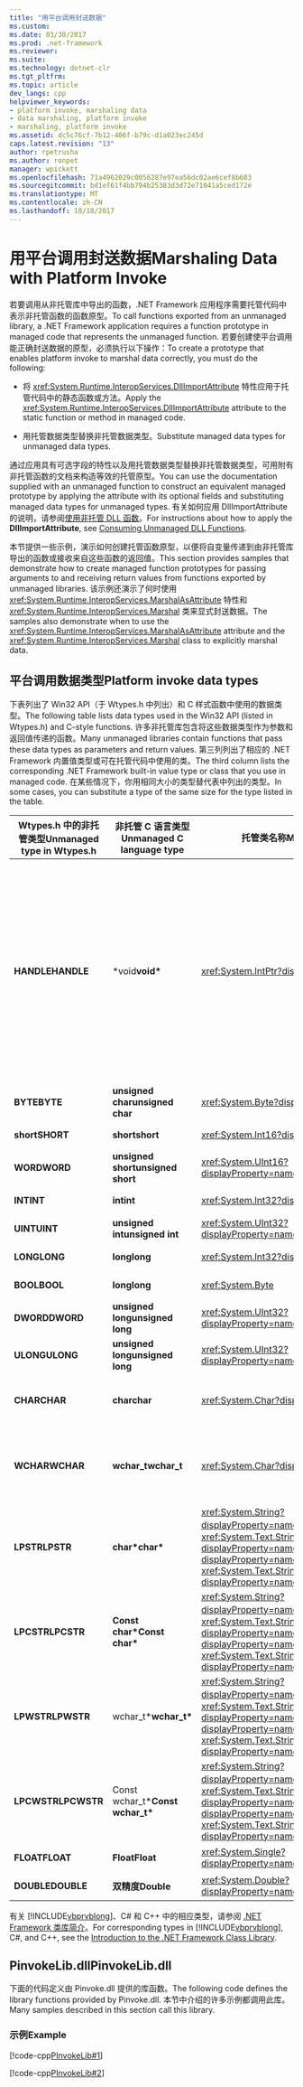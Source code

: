 ```yaml
---
title: "用平台调用封送数据"
ms.custom: 
ms.date: 03/30/2017
ms.prod: .net-framework
ms.reviewer: 
ms.suite: 
ms.technology: dotnet-clr
ms.tgt_pltfrm: 
ms.topic: article
dev_langs: cpp
helpviewer_keywords:
- platform invoke, marshaling data
- data marshaling, platform invoke
- marshaling, platform invoke
ms.assetid: dc5c76cf-7b12-406f-b79c-d1a023ec245d
caps.latest.revision: "13"
author: rpetrusha
ms.author: ronpet
manager: wpickett
ms.openlocfilehash: 71a4962029c0056287e97ea56dc02ae6cef8b603
ms.sourcegitcommit: bd1ef61f4bb794b25383d3d72e71041a5ced172e
ms.translationtype: MT
ms.contentlocale: zh-CN
ms.lasthandoff: 10/18/2017
---
```

# <a name="marshaling-data-with-platform-invoke"></a><span data-ttu-id="3d3c9-102">用平台调用封送数据</span><span class="sxs-lookup"><span data-stu-id="3d3c9-102">Marshaling Data with Platform Invoke</span></span>
<span data-ttu-id="3d3c9-103">若要调用从非托管库中导出的函数，.NET Framework 应用程序需要托管代码中表示非托管函数的函数原型。</span><span class="sxs-lookup"><span data-stu-id="3d3c9-103">To call functions exported from an unmanaged library, a .NET Framework application requires a function prototype in managed code that represents the unmanaged function.</span></span> <span data-ttu-id="3d3c9-104">若要创建使平台调用能正确封送数据的原型，必须执行以下操作：</span><span class="sxs-lookup"><span data-stu-id="3d3c9-104">To create a prototype that enables platform invoke to marshal data correctly, you must do the following:</span></span>  
  
-   <span data-ttu-id="3d3c9-105">将 <xref:System.Runtime.InteropServices.DllImportAttribute> 特性应用于托管代码中的静态函数或方法。</span><span class="sxs-lookup"><span data-stu-id="3d3c9-105">Apply the <xref:System.Runtime.InteropServices.DllImportAttribute> attribute to the static function or method in managed code.</span></span>  
  
-   <span data-ttu-id="3d3c9-106">用托管数据类型替换非托管数据类型。</span><span class="sxs-lookup"><span data-stu-id="3d3c9-106">Substitute managed data types for unmanaged data types.</span></span>  
  
 <span data-ttu-id="3d3c9-107">通过应用具有可选字段的特性以及用托管数据类型替换非托管数据类型，可用附有非托管函数的文档来构造等效的托管原型。</span><span class="sxs-lookup"><span data-stu-id="3d3c9-107">You can use the documentation supplied with an unmanaged function to construct an equivalent managed prototype by applying the attribute with its optional fields and substituting managed data types for unmanaged types.</span></span> <span data-ttu-id="3d3c9-108">有关如何应用 DllImportAttribute 的说明，请参阅[使用非托管 DLL 函数](../../../docs/framework/interop/consuming-unmanaged-dll-functions.md)。</span><span class="sxs-lookup"><span data-stu-id="3d3c9-108">For instructions about how to apply the **DllImportAttribute**, see [Consuming Unmanaged DLL Functions](../../../docs/framework/interop/consuming-unmanaged-dll-functions.md).</span></span>  
  
 <span data-ttu-id="3d3c9-109">本节提供一些示例，演示如何创建托管函数原型，以便将自变量传递到由非托管库导出的函数或接收来自这些函数的返回值。</span><span class="sxs-lookup"><span data-stu-id="3d3c9-109">This section provides samples that demonstrate how to create managed function prototypes for passing arguments to and receiving return values from functions exported by unmanaged libraries.</span></span> <span data-ttu-id="3d3c9-110">该示例还演示了何时使用 <xref:System.Runtime.InteropServices.MarshalAsAttribute> 特性和 <xref:System.Runtime.InteropServices.Marshal> 类来显式封送数据。</span><span class="sxs-lookup"><span data-stu-id="3d3c9-110">The samples also demonstrate when to use the <xref:System.Runtime.InteropServices.MarshalAsAttribute> attribute and the <xref:System.Runtime.InteropServices.Marshal> class to explicitly marshal data.</span></span>  
  
## <a name="platform-invoke-data-types"></a><span data-ttu-id="3d3c9-111">平台调用数据类型</span><span class="sxs-lookup"><span data-stu-id="3d3c9-111">Platform invoke data types</span></span>  
 <span data-ttu-id="3d3c9-112">下表列出了 Win32 API（于 Wtypes.h 中列出）和 C 样式函数中使用的数据类型。</span><span class="sxs-lookup"><span data-stu-id="3d3c9-112">The following table lists data types used in the Win32 API (listed in Wtypes.h) and C-style functions.</span></span> <span data-ttu-id="3d3c9-113">许多非托管库包含将这些数据类型作为参数和返回值传递的函数。</span><span class="sxs-lookup"><span data-stu-id="3d3c9-113">Many unmanaged libraries contain functions that pass these data types as parameters and return values.</span></span> <span data-ttu-id="3d3c9-114">第三列列出了相应的 .NET Framework 内置值类型或可在托管代码中使用的类。</span><span class="sxs-lookup"><span data-stu-id="3d3c9-114">The third column lists the corresponding .NET Framework built-in value type or class that you use in managed code.</span></span> <span data-ttu-id="3d3c9-115">在某些情况下，你用相同大小的类型替代表中列出的类型。</span><span class="sxs-lookup"><span data-stu-id="3d3c9-115">In some cases, you can substitute a type of the same size for the type listed in the table.</span></span>  
  
|<span data-ttu-id="3d3c9-116">Wtypes.h 中的非托管类型</span><span class="sxs-lookup"><span data-stu-id="3d3c9-116">Unmanaged type in Wtypes.h</span></span>|<span data-ttu-id="3d3c9-117">非托管 C 语言类型</span><span class="sxs-lookup"><span data-stu-id="3d3c9-117">Unmanaged C language type</span></span>|<span data-ttu-id="3d3c9-118">托管类名称</span><span class="sxs-lookup"><span data-stu-id="3d3c9-118">Managed class name</span></span>|<span data-ttu-id="3d3c9-119">描述</span><span class="sxs-lookup"><span data-stu-id="3d3c9-119">Description</span></span>|  
|--------------------------------|-------------------------------|------------------------|-----------------|  
|<span data-ttu-id="3d3c9-120">**HANDLE**</span><span class="sxs-lookup"><span data-stu-id="3d3c9-120">**HANDLE**</span></span>|<span data-ttu-id="3d3c9-121">\*void</span><span class="sxs-lookup"><span data-stu-id="3d3c9-121">**void\***</span></span>|<xref:System.IntPtr?displayProperty=nameWithType>|<span data-ttu-id="3d3c9-122">在 32 位 Windows 操作系统上为 32 位、在 64 位 Windows 操作系统上为 64 位。</span><span class="sxs-lookup"><span data-stu-id="3d3c9-122">32 bits on 32-bit Windows operating systems, 64 bits on 64-bit Windows operating systems.</span></span>|  
|<span data-ttu-id="3d3c9-123">**BYTE**</span><span class="sxs-lookup"><span data-stu-id="3d3c9-123">**BYTE**</span></span>|<span data-ttu-id="3d3c9-124">**unsigned char**</span><span class="sxs-lookup"><span data-stu-id="3d3c9-124">**unsigned char**</span></span>|<xref:System.Byte?displayProperty=nameWithType>|<span data-ttu-id="3d3c9-125">8 位</span><span class="sxs-lookup"><span data-stu-id="3d3c9-125">8 bits</span></span>|  
|<span data-ttu-id="3d3c9-126">**short**</span><span class="sxs-lookup"><span data-stu-id="3d3c9-126">**SHORT**</span></span>|<span data-ttu-id="3d3c9-127">**short**</span><span class="sxs-lookup"><span data-stu-id="3d3c9-127">**short**</span></span>|<xref:System.Int16?displayProperty=nameWithType>|<span data-ttu-id="3d3c9-128">16 位</span><span class="sxs-lookup"><span data-stu-id="3d3c9-128">16 bits</span></span>|  
|<span data-ttu-id="3d3c9-129">**WORD**</span><span class="sxs-lookup"><span data-stu-id="3d3c9-129">**WORD**</span></span>|<span data-ttu-id="3d3c9-130">**unsigned short**</span><span class="sxs-lookup"><span data-stu-id="3d3c9-130">**unsigned short**</span></span>|<xref:System.UInt16?displayProperty=nameWithType>|<span data-ttu-id="3d3c9-131">16 位</span><span class="sxs-lookup"><span data-stu-id="3d3c9-131">16 bits</span></span>|  
|<span data-ttu-id="3d3c9-132">**INT**</span><span class="sxs-lookup"><span data-stu-id="3d3c9-132">**INT**</span></span>|<span data-ttu-id="3d3c9-133">**int**</span><span class="sxs-lookup"><span data-stu-id="3d3c9-133">**int**</span></span>|<xref:System.Int32?displayProperty=nameWithType>|<span data-ttu-id="3d3c9-134">32 位</span><span class="sxs-lookup"><span data-stu-id="3d3c9-134">32 bits</span></span>|  
|<span data-ttu-id="3d3c9-135">**UINT**</span><span class="sxs-lookup"><span data-stu-id="3d3c9-135">**UINT**</span></span>|<span data-ttu-id="3d3c9-136">**unsigned int**</span><span class="sxs-lookup"><span data-stu-id="3d3c9-136">**unsigned int**</span></span>|<xref:System.UInt32?displayProperty=nameWithType>|<span data-ttu-id="3d3c9-137">32 位</span><span class="sxs-lookup"><span data-stu-id="3d3c9-137">32 bits</span></span>|  
|<span data-ttu-id="3d3c9-138">**LONG**</span><span class="sxs-lookup"><span data-stu-id="3d3c9-138">**LONG**</span></span>|<span data-ttu-id="3d3c9-139">**long**</span><span class="sxs-lookup"><span data-stu-id="3d3c9-139">**long**</span></span>|<xref:System.Int32?displayProperty=nameWithType>|<span data-ttu-id="3d3c9-140">32 位</span><span class="sxs-lookup"><span data-stu-id="3d3c9-140">32 bits</span></span>|  
|<span data-ttu-id="3d3c9-141">**BOOL**</span><span class="sxs-lookup"><span data-stu-id="3d3c9-141">**BOOL**</span></span>|<span data-ttu-id="3d3c9-142">**long**</span><span class="sxs-lookup"><span data-stu-id="3d3c9-142">**long**</span></span>|<xref:System.Byte>|<span data-ttu-id="3d3c9-143">32 位</span><span class="sxs-lookup"><span data-stu-id="3d3c9-143">32 bits</span></span>|  
|<span data-ttu-id="3d3c9-144">**DWORD**</span><span class="sxs-lookup"><span data-stu-id="3d3c9-144">**DWORD**</span></span>|<span data-ttu-id="3d3c9-145">**unsigned long**</span><span class="sxs-lookup"><span data-stu-id="3d3c9-145">**unsigned long**</span></span>|<xref:System.UInt32?displayProperty=nameWithType>|<span data-ttu-id="3d3c9-146">32 位</span><span class="sxs-lookup"><span data-stu-id="3d3c9-146">32 bits</span></span>|  
|<span data-ttu-id="3d3c9-147">**ULONG**</span><span class="sxs-lookup"><span data-stu-id="3d3c9-147">**ULONG**</span></span>|<span data-ttu-id="3d3c9-148">**unsigned long**</span><span class="sxs-lookup"><span data-stu-id="3d3c9-148">**unsigned long**</span></span>|<xref:System.UInt32?displayProperty=nameWithType>|<span data-ttu-id="3d3c9-149">32 位</span><span class="sxs-lookup"><span data-stu-id="3d3c9-149">32 bits</span></span>|  
|<span data-ttu-id="3d3c9-150">**CHAR**</span><span class="sxs-lookup"><span data-stu-id="3d3c9-150">**CHAR**</span></span>|<span data-ttu-id="3d3c9-151">**char**</span><span class="sxs-lookup"><span data-stu-id="3d3c9-151">**char**</span></span>|<xref:System.Char?displayProperty=nameWithType>|<span data-ttu-id="3d3c9-152">使用 ANSI 修饰。</span><span class="sxs-lookup"><span data-stu-id="3d3c9-152">Decorate with ANSI.</span></span>|  
|<span data-ttu-id="3d3c9-153">**WCHAR**</span><span class="sxs-lookup"><span data-stu-id="3d3c9-153">**WCHAR**</span></span>|<span data-ttu-id="3d3c9-154">**wchar_t**</span><span class="sxs-lookup"><span data-stu-id="3d3c9-154">**wchar_t**</span></span>|<xref:System.Char?displayProperty=nameWithType>|<span data-ttu-id="3d3c9-155">使用 Unicode 修饰。</span><span class="sxs-lookup"><span data-stu-id="3d3c9-155">Decorate with Unicode.</span></span>|  
|<span data-ttu-id="3d3c9-156">**LPSTR**</span><span class="sxs-lookup"><span data-stu-id="3d3c9-156">**LPSTR**</span></span>|<span data-ttu-id="3d3c9-157">**char\***</span><span class="sxs-lookup"><span data-stu-id="3d3c9-157">**char\***</span></span>|<span data-ttu-id="3d3c9-158"><xref:System.String?displayProperty=nameWithType> 或 <xref:System.Text.StringBuilder?displayProperty=nameWithType></span><span class="sxs-lookup"><span data-stu-id="3d3c9-158"><xref:System.String?displayProperty=nameWithType> or <xref:System.Text.StringBuilder?displayProperty=nameWithType></span></span>|<span data-ttu-id="3d3c9-159">使用 ANSI 修饰。</span><span class="sxs-lookup"><span data-stu-id="3d3c9-159">Decorate with ANSI.</span></span>|  
|<span data-ttu-id="3d3c9-160">**LPCSTR**</span><span class="sxs-lookup"><span data-stu-id="3d3c9-160">**LPCSTR**</span></span>|<span data-ttu-id="3d3c9-161">**Const char\***</span><span class="sxs-lookup"><span data-stu-id="3d3c9-161">**Const char\***</span></span>|<span data-ttu-id="3d3c9-162"><xref:System.String?displayProperty=nameWithType> 或 <xref:System.Text.StringBuilder?displayProperty=nameWithType></span><span class="sxs-lookup"><span data-stu-id="3d3c9-162"><xref:System.String?displayProperty=nameWithType> or <xref:System.Text.StringBuilder?displayProperty=nameWithType></span></span>|<span data-ttu-id="3d3c9-163">使用 ANSI 修饰。</span><span class="sxs-lookup"><span data-stu-id="3d3c9-163">Decorate with ANSI.</span></span>|  
|<span data-ttu-id="3d3c9-164">**LPWSTR**</span><span class="sxs-lookup"><span data-stu-id="3d3c9-164">**LPWSTR**</span></span>|<span data-ttu-id="3d3c9-165">wchar_t\*</span><span class="sxs-lookup"><span data-stu-id="3d3c9-165">**wchar_t\***</span></span>|<span data-ttu-id="3d3c9-166"><xref:System.String?displayProperty=nameWithType> 或 <xref:System.Text.StringBuilder?displayProperty=nameWithType></span><span class="sxs-lookup"><span data-stu-id="3d3c9-166"><xref:System.String?displayProperty=nameWithType> or <xref:System.Text.StringBuilder?displayProperty=nameWithType></span></span>|<span data-ttu-id="3d3c9-167">使用 Unicode 修饰。</span><span class="sxs-lookup"><span data-stu-id="3d3c9-167">Decorate with Unicode.</span></span>|  
|<span data-ttu-id="3d3c9-168">**LPCWSTR**</span><span class="sxs-lookup"><span data-stu-id="3d3c9-168">**LPCWSTR**</span></span>|<span data-ttu-id="3d3c9-169">Const wchar_t\*</span><span class="sxs-lookup"><span data-stu-id="3d3c9-169">**Const wchar_t\***</span></span>|<span data-ttu-id="3d3c9-170"><xref:System.String?displayProperty=nameWithType> 或 <xref:System.Text.StringBuilder?displayProperty=nameWithType></span><span class="sxs-lookup"><span data-stu-id="3d3c9-170"><xref:System.String?displayProperty=nameWithType> or <xref:System.Text.StringBuilder?displayProperty=nameWithType></span></span>|<span data-ttu-id="3d3c9-171">使用 Unicode 修饰。</span><span class="sxs-lookup"><span data-stu-id="3d3c9-171">Decorate with Unicode.</span></span>|  
|<span data-ttu-id="3d3c9-172">**FLOAT**</span><span class="sxs-lookup"><span data-stu-id="3d3c9-172">**FLOAT**</span></span>|<span data-ttu-id="3d3c9-173">**Float**</span><span class="sxs-lookup"><span data-stu-id="3d3c9-173">**Float**</span></span>|<xref:System.Single?displayProperty=nameWithType>|<span data-ttu-id="3d3c9-174">32 位</span><span class="sxs-lookup"><span data-stu-id="3d3c9-174">32 bits</span></span>|  
|<span data-ttu-id="3d3c9-175">**DOUBLE**</span><span class="sxs-lookup"><span data-stu-id="3d3c9-175">**DOUBLE**</span></span>|<span data-ttu-id="3d3c9-176">**双精度**</span><span class="sxs-lookup"><span data-stu-id="3d3c9-176">**Double**</span></span>|<xref:System.Double?displayProperty=nameWithType>|<span data-ttu-id="3d3c9-177">64 位</span><span class="sxs-lookup"><span data-stu-id="3d3c9-177">64 bits</span></span>|  
  
 <span data-ttu-id="3d3c9-178">有关 [!INCLUDE[vbprvblong](../../../includes/vbprvblong-md.md)]、C# 和 C++ 中的相应类型，请参阅 [.NET Framework 类库简介](../../../docs/standard/class-library-overview.md)。</span><span class="sxs-lookup"><span data-stu-id="3d3c9-178">For corresponding types in [!INCLUDE[vbprvblong](../../../includes/vbprvblong-md.md)], C#, and C++, see the [Introduction to the .NET Framework Class Library](../../../docs/standard/class-library-overview.md).</span></span>  
  
## <a name="pinvokelibdll"></a><span data-ttu-id="3d3c9-179">PinvokeLib.dll</span><span class="sxs-lookup"><span data-stu-id="3d3c9-179">PinvokeLib.dll</span></span>  
 <span data-ttu-id="3d3c9-180">下面的代码定义由 Pinvoke.dll 提供的库函数。</span><span class="sxs-lookup"><span data-stu-id="3d3c9-180">The following code defines the library functions provided by Pinvoke.dll.</span></span> <span data-ttu-id="3d3c9-181">本节中介绍的许多示例都调用此库。</span><span class="sxs-lookup"><span data-stu-id="3d3c9-181">Many samples described in this section call this library.</span></span>  
  
### <a name="example"></a><span data-ttu-id="3d3c9-182">示例</span><span class="sxs-lookup"><span data-stu-id="3d3c9-182">Example</span></span>  
 [!code-cpp[PInvokeLib#1](../../../samples/snippets/cpp/VS_Snippets_CLR/pinvokelib/cpp/pinvokelib.cpp#1)]  
  
 [!code-cpp[PInvokeLib#2](../../../samples/snippets/cpp/VS_Snippets_CLR/pinvokelib/cpp/pinvokelib.h#2)]
